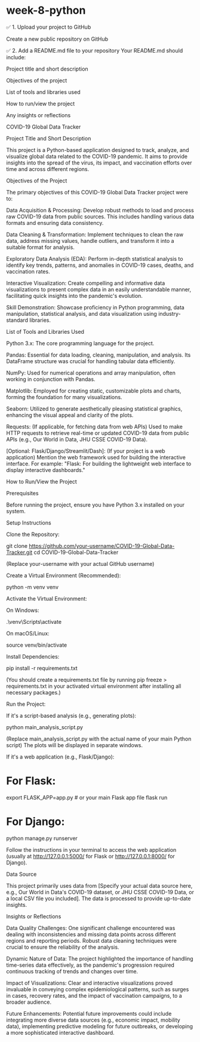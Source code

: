 # week-8-python
✅ 1. Upload your project to GitHub

Create a new public repository on GitHub

✅ 2. Add a README.md file to your repository
Your README.md should include:

Project title and short description

Objectives of the project

List of tools and libraries used

How to run/view the project

Any insights or reflections


COVID-19 Global Data Tracker

Project Title and Short Description

This project is a Python-based application designed to track, analyze, and visualize global data related to the COVID-19 pandemic. It aims to provide insights into the spread of the virus, its impact, and vaccination efforts over time and across different regions.

Objectives of the Project

The primary objectives of this COVID-19 Global Data Tracker project were to:

Data Acquisition & Processing: Develop robust methods to load and process raw COVID-19 data from public sources. This includes handling various data formats and ensuring data consistency.

Data Cleaning & Transformation: Implement techniques to clean the raw data, address missing values, handle outliers, and transform it into a suitable format for analysis.

Exploratory Data Analysis (EDA): Perform in-depth statistical analysis to identify key trends, patterns, and anomalies in COVID-19 cases, deaths, and vaccination rates.

Interactive Visualization: Create compelling and informative data visualizations to present complex data in an easily understandable manner, facilitating quick insights into the pandemic's evolution.

Skill Demonstration: Showcase proficiency in Python programming, data manipulation, statistical analysis, and data visualization using industry-standard libraries.

List of Tools and Libraries Used

Python 3.x: The core programming language for the project.

Pandas: Essential for data loading, cleaning, manipulation, and analysis. Its DataFrame structure was crucial for handling tabular data efficiently.

NumPy: Used for numerical operations and array manipulation, often working in conjunction with Pandas.

Matplotlib: Employed for creating static, customizable plots and charts, forming the foundation for many visualizations.

Seaborn: Utilized to generate aesthetically pleasing statistical graphics, enhancing the visual appeal and clarity of the plots.

Requests: (If applicable, for fetching data from web APIs) Used to make HTTP requests to retrieve real-time or updated COVID-19 data from public APIs (e.g., Our World in Data, JHU CSSE COVID-19 Data).

[Optional: Flask/Django/Streamlit/Dash]: (If your project is a web application) Mention the web framework used for building the interactive interface. For example: "Flask: For building the lightweight web interface to display interactive dashboards."

How to Run/View the Project

Prerequisites

Before running the project, ensure you have Python 3.x installed on your system.

Setup Instructions

Clone the Repository:

git clone https://github.com/your-username/COVID-19-Global-Data-Tracker.git
cd COVID-19-Global-Data-Tracker


(Replace your-username with your actual GitHub username)

Create a Virtual Environment (Recommended):

python -m venv venv


Activate the Virtual Environment:

On Windows:

.\venv\Scripts\activate


On macOS/Linux:

source venv/bin/activate


Install Dependencies:

pip install -r requirements.txt


(You should create a requirements.txt file by running pip freeze > requirements.txt in your activated virtual environment after installing all necessary packages.)

Run the Project:

If it's a script-based analysis (e.g., generating plots):

python main_analysis_script.py


(Replace main_analysis_script.py with the actual name of your main Python script)
The plots will be displayed in separate windows.

If it's a web application (e.g., Flask/Django):

# For Flask:
export FLASK_APP=app.py # or your main Flask app file
flask run

# For Django:
python manage.py runserver


Follow the instructions in your terminal to access the web application (usually at http://127.0.0.1:5000/ for Flask or http://127.0.0.1:8000/ for Django).

Data Source

This project primarily uses data from [Specify your actual data source here, e.g., Our World in Data's COVID-19 dataset, or JHU CSSE COVID-19 Data, or a local CSV file you included]. The data is processed to provide up-to-date insights.

Insights or Reflections

Data Quality Challenges: One significant challenge encountered was dealing with inconsistencies and missing data points across different regions and reporting periods. Robust data cleaning techniques were crucial to ensure the reliability of the analysis.

Dynamic Nature of Data: The project highlighted the importance of handling time-series data effectively, as the pandemic's progression required continuous tracking of trends and changes over time.

Impact of Visualizations: Clear and interactive visualizations proved invaluable in conveying complex epidemiological patterns, such as surges in cases, recovery rates, and the impact of vaccination campaigns, to a broader audience.

Future Enhancements: Potential future improvements could include integrating more diverse data sources (e.g., economic impact, mobility data), implementing predictive modeling for future outbreaks, or developing a more sophisticated interactive dashboard.
